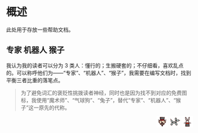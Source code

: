 # 概述
此处用于存放一些帮助文档。

## 专家 机器人 猴子
我认为我的读者可以分为 3 类人：懂行的；生搬硬套的；不仔细看，喜欢乱点的。可以称呼他们为——“专家”、“机器人”、“猴子”，我需要在编写文档时，找到平衡三者比重的落笔点。

> 为了避免词汇的褒贬性挑拨读者神经，同时也是因为找不到对应的免费图标，我使用“魔术师”、“气球狗”、“兔子”，替代“专家”、“机器人”、“猴子”这一原先的代称。

<div id="tags" style="text-align: right;">
<img src="log/魔术师.svg" height="30">
<img src="log/气球狗.svg" height="30">
<img src="log/兔子.svg" height="30">
</div>
